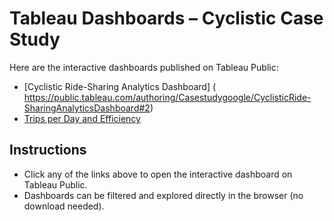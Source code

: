 # Tableau Dashboards – Cyclistic Case Study

Here are the interactive dashboards published on Tableau Public:

- [Cyclistic Ride-Sharing Analytics Dashboard] ( https://public.tableau.com/authoring/Casestudygoogle/CyclisticRide-SharingAnalyticsDashboard#2)
- [Trips per Day and Efficiency](https://public.tableau.com/authoring/Casestudygoogle/TripsperDayandEfficiency#2)


## Instructions
- Click any of the links above to open the interactive dashboard on Tableau Public.  
- Dashboards can be filtered and explored directly in the browser (no download needed).
